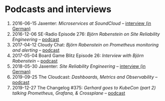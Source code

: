 # Podcasts and interviews

1. 2016-06-15 Jaxenter: _Microservices at SoundCloud_ – [interview (in German)](https://jaxenter.de/microservices-interview-soundcloud-43191)
1. 2016-12-06 SE-Radio Episode 276: _Björn Rabenstein on Site Reliability Engineering_ – [podcast](https://www.se-radio.net/2016/12/se-radio-episode-276-bjorn-rabenstein-on-site-reliability-engineering/)
1. 2017-04-12 Cloudy Chat: _Björn Rabenstein on Prometheus monitoring and alerting_ – [podcast](https://www.mixcloud.com/cloudychat/bjorn-rabenstein-on-prometheus-monitoring-and-alerting/)
1. 2017-05-04 Board Game Blitz Episode 26: _Interview with Björn Rabenstein_ – [podcast](http://www.boardgameblitz.com/posts/60/episode-26-interview-with-bjorn-rabenstein)
1. 2018-05-30 Jaxenter: _Site Reliability Engineering_ – [interview (in German)](https://jaxenter.de/site-reliability-engineering-interview-78032)
1. 2019-09-25 The Cloudcast: _Dashboards, Metrics and Observability_ – [podcast](https://www.thecloudcast.net/2019/09/dashboards-metrics-and-observability.html)
1. 2019-12-27 The Changelog #375: _Gerhard goes to KubeCon (part 2) talking Prometheus, Grafana, & Crossplane_ – [podcast](https://changelog.com/podcast/375)
